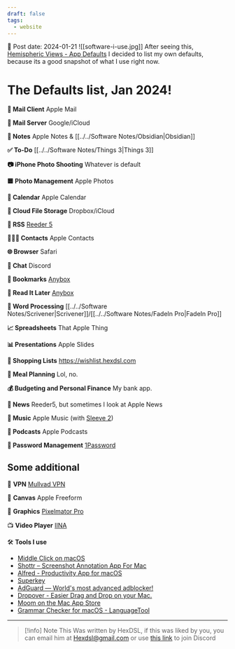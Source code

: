```yaml
---
draft: false
tags:
  - website
---
```


📆 Post date: 2024-01-21
![[software-i-use.jpg]]
After seeing this, [Hemispheric Views - App Defaults](https://defaults.rknight.me) I decided to list my own defaults, because its a good snapshot of what I use right now.

# The Defaults list, Jan 2024!

**📨 Mail Client** Apple Mail

**📮 Mail Server** Google/iCloud

**📝 Notes** Apple Notes & [[../../Software Notes/Obsidian|Obsidian]]

**✅ To-Do** [[../../Software Notes/Things 3|Things 3]]

**📷 iPhone Photo Shooting** Whatever is default

**🟦 Photo Management** Apple Photos

**📆 Calendar** Apple Calendar

**📁 Cloud File Storage** Dropbox/iCloud

**📖 RSS** [Reeder 5](https://reederapp.com)

**🙍🏻‍♂️ Contacts** Apple Contacts

**🌐 Browser** Safari

**💬 Chat** Discord

**🔖 Bookmarks** [Anybox](https://anybox.app)

**📑 Read It Later** [Anybox](https://anybox.app)

**📜 Word Processing** [[../../Software Notes/Scrivener|Scrivener]]/[[../../Software Notes/FadeIn Pro|FadeIn Pro]]

**📈 Spreadsheets** That Apple Thing

**📊 Presentations** Apple Slides

**🛒 Shopping Lists** <https://wishlist.hexdsl.com>

**🍴 Meal Planning** Lol, no.

**💰 Budgeting and Personal Finance** My bank app.

**📰 News** Reeder5, but sometimes I look at Apple News

**🎵 Music** Apple Music (with [Sleeve 2](https://replay.software/sleeve))

**🎤 Podcasts** Apple Podcasts

**🔐 Password Management** [1Password](https://1password.com)

## Some additional

🔐 **VPN** [Mullvad VPN](https://mullvad.net/en)

📝 **Canvas** Apple Freeform

🎨 **Graphics** [Pixelmator Pro](https://www.pixelmator.com/pro/)

📺 **Video Player** [IINA](https://iina.io)

🛠️ **Tools I use**

- [Middle Click on macOS](https://middleclick.app)
- [Shottr – Screenshot Annotation App For Mac](https://shottr.cc)
- [Alfred - Productivity App for macOS](https://www.alfredapp.com)
- [Superkey](https://superkey.app)
- [AdGuard — World's most advanced adblocker!](https://adguard.com/en/welcome.html)
- [Dropover - Easier Drag and Drop on your Mac.](https://dropoverapp.com)
- [Moom on the Mac App Store](https://apps.apple.com/us/app/moom/id419330170?mt=12)
- [Grammar Checker for macOS - LanguageTool](https://languagetool.org/mac-desktop)

---

> [!info] Note
> This Was written by HexDSL, if this was liked by you, you can email him at [Hexdsl@gmail.com](mailto:hexdsl@gmail.com) or use [this link](https://discord.hexdsl.com) to join Discord

